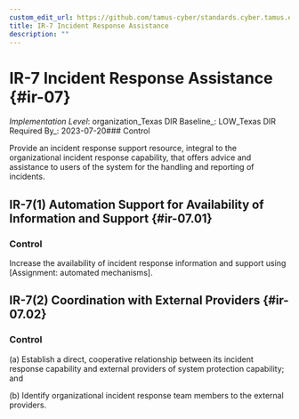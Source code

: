 ```yaml
---
custom_edit_url: https://github.com/tamus-cyber/standards.cyber.tamus.edu/tree/main/static/content/tamus.edu/TAMUS_profile.xml
title: IR-7 Incident Response Assistance
description: ""
---
```


# IR-7 Incident Response Assistance {#ir-07}

_Implementation Level_: organization_Texas DIR Baseline_: LOW_Texas DIR Required By_: 2023-07-20### Control

Provide an incident response support resource, integral to the organizational incident response capability, that offers advice and assistance to users of the system for the handling and reporting of incidents.

## IR-7(1) Automation Support for Availability of Information and Support {#ir-07.01}

### Control

Increase the availability of incident response information and support using [Assignment: automated mechanisms].

## IR-7(2) Coordination with External Providers {#ir-07.02}

### Control

(a) Establish a direct, cooperative relationship between its incident response capability and external providers of system protection capability; and

(b) Identify organizational incident response team members to the external providers.

